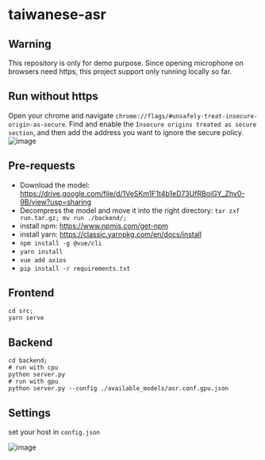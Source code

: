 # taiwanese-asr

## Warning
This repository is only for demo purpose. Since opening microphone on browsers need https, this project support only running locally so far.

## Run without https
Open your chrome and navigate `chrome://flags/#unsafely-treat-insecure-origin-as-secure`. Find and enable the `Insecure origins treated as secure section`, and then add the address you want to ignore the secure policy.
![image](https://github.com/jojotenya/TaiwaneseASR/blob/master/src/assets/enable%20microphone.png)

## Pre-requests
- Download the model: https://drive.google.com/file/d/1VeSKm1F1t4b1eD73UfRBoiGY_Zhv0-9B/view?usp=sharing
- Decompress the model and move it into the right directory: `tar zxf run.tar.gz; mv run ./backend/;`
- install npm: https://www.npmjs.com/get-npm
- install yarn: https://classic.yarnpkg.com/en/docs/install
- `npm install -g @vue/cli`
- `yarn install`
- `vue add axios`
- `pip install -r requirements.txt`

## Frontend
```
cd src;
yarn serve
```

## Backend
```
cd backend;
# run with cpu
python server.py
# run with gpu
python server.py --config ./available_models/asr.conf.gpu.json
```

## Settings
set your host in `config.json`

![image](https://github.com/jojotenya/TaiwaneseASR/blob/master/src/assets/twasr.gif)
